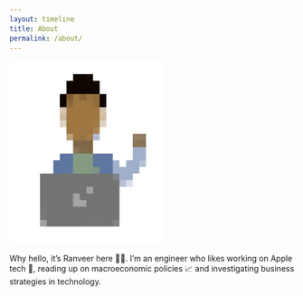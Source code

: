 ```yaml
---
layout: timeline
title: About
permalink: /about/
---
```


![Avatar](/assets/images/about/About.png)

Why hello, it’s Ranveer here 🙏🏾. I’m an engineer who likes working on Apple tech 🍎, reading up on macroeconomic policies 📈 and investigating business strategies in technology.
